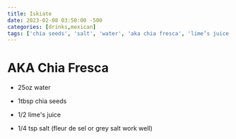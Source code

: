 ```yaml
---
title: Iskiate
date: 2023-02-08 03:50:00 -500
categories: [drinks,mexican]
tags: ['chia seeds', 'salt', 'water', 'aka chia fresca', 'lime’s juice', 'iskiate', 'born to run']
---
```


# AKA Chia Fresca
-   25oz water

-   1tbsp chia seeds

-   1/2 lime's juice

-   1/4 tsp salt (fleur de sel or grey salt work well)

